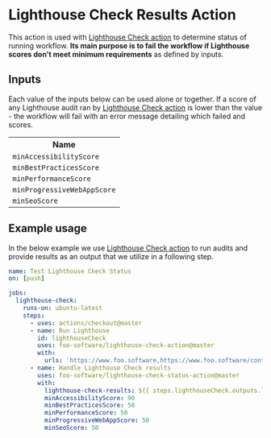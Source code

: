 # Lighthouse Check Results Action

This action is used with [Lighthouse Check action](https://github.com/foo-software/lighthouse-check-action) to determine status of running workflow. **Its main purpose is to fail the workflow if Lighthouse scores don't meet minimum requirements** as defined by inputs.

## Inputs

Each value of the inputs below can be used alone or together. If a score of any Lighthouse audit ran by [Lighthouse Check action](https://github.com/foo-software/lighthouse-check-action) is lower than the value - the workflow will fail with an error message detailing which failed and scores.

<table>
  <tr>
    <th>Name</th>
  </tr>
  <tr>
    <td><code>minAccessibilityScore</code></td>
  </tr>
  <tr>
    <td><code>minBestPracticesScore</code></td>
  </tr>
  <tr>
    <td><code>minPerformanceScore</code></td>
  </tr>
  <tr>
    <td><code>minProgressiveWebAppScore</code></td>
  </tr>
  <tr>
    <td><code>minSeoScore</code></td>
  </tr>
</table>

## Example usage

In the below example we use [Lighthouse Check action](https://github.com/foo-software/lighthouse-check-action) to run audits and provide results as an output that we utilize in a following step.

```yaml
name: Test Lighthouse Check Status
on: [push]

jobs:
  lighthouse-check:
    runs-on: ubuntu-latest
    steps:
      - uses: actions/checkout@master
      - name: Run Lighthouse
        id: lighthouseCheck
        uses: foo-software/lighthouse-check-action@master
        with:
          urls: 'https://www.foo.software,https://www.foo.software/contact'
      - name: Handle Lighthouse Check results
        uses: foo-software/lighthouse-check-status-action@master
        with:
          lighthouse-check-results: ${{ steps.lighthouseCheck.outputs.lighthouseCheckResults }}
          minAccessibilityScore: 90
          minBestPracticesScore: 50
          minPerformanceScore: 50
          minProgressiveWebAppScore: 50
          minSeoScore: 50
```
